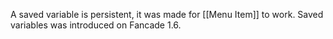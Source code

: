 A saved variable is persistent, it was made for [[Menu Item]] to work. Saved variables was introduced on Fancade 1.6.